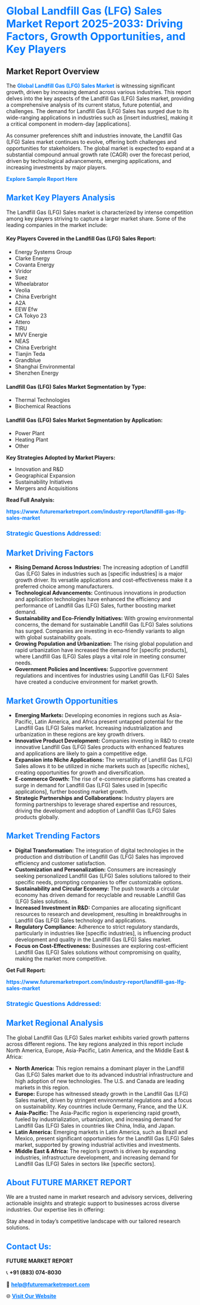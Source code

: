 <h1 style="color: #007BFF;">Global Landfill Gas (LFG) Sales Market Report 2025-2033: Driving Factors, Growth Opportunities, and Key Players</h1>

<section id="overview">
<h2>Market Report Overview</h2>
<p>The <a href="https://www.futuremarketreport.com/industry-report/landfill-gas-lfg-sales-market" style="color: #007BFF; text-decoration: none;"><strong>Global Landfill Gas (LFG) Sales Market</strong></a> is witnessing significant growth, driven by increasing demand across various industries. This report delves into the key aspects of the Landfill Gas (LFG) Sales market, providing a comprehensive analysis of its current status, future potential, and challenges. The demand for Landfill Gas (LFG) Sales has surged due to its wide-ranging applications in industries such as [insert industries], making it a critical component in modern-day [applications].</p>
<p>As consumer preferences shift and industries innovate, the Landfill Gas (LFG) Sales market continues to evolve, offering both challenges and opportunities for stakeholders. The global market is expected to expand at a substantial compound annual growth rate (CAGR) over the forecast period, driven by technological advancements, emerging applications, and increasing investments by major players.</p>
</section>

<section id="overview">
<p><a href="https://www.futuremarketreport.com/request-sample/reportId=104269" style="color: #007BFF; text-decoration: none;"><strong>Explore Sample Report Here</strong></a></p>
</section>

<section id="key-players">
<h2 style="color: #007BFF;">Market Key Players Analysis</h2>
<p>The Landfill Gas (LFG) Sales market is characterized by intense competition among key players striving to capture a larger market share. Some of the leading companies in the market include:</p>
<h4>Key Players Covered in the Landfill Gas (LFG) Sales Report:</h4>
<ul><li>Energy Systems Group</li><li>Clarke Energy</li><li>Covanta Energy</li><li>Viridor</li><li>Suez</li><li>Wheelabrator</li><li>Veolia</li><li>China Everbright</li><li>A2A</li><li>EEW Efw</li><li>CA Tokyo 23</li><li>Attero</li><li>TIRU</li><li>MVV Energie</li><li>NEAS</li><li>China Everbright</li><li>Tianjin Teda</li><li>Grandblue</li><li>Shanghai Environmental</li><li>Shenzhen Energy</li></ul>
<h4>Landfill Gas (LFG) Sales Market Segmentation by Type:</h4>
<ul><li>Thermal Technologies</li><li>Biochemical Reactions</li></ul>

<h4>Landfill Gas (LFG) Sales Market Segmentation by Application:</h4>
<ul><li>Power Plant</li><li>Heating Plant</li><li>Other</li></ul>
<p><strong>Key Strategies Adopted by Market Players:</strong></p>
<ul>
<li>Innovation and R&D</li>
<li>Geographical Expansion</li>
<li>Sustainability Initiatives</li>
<li>Mergers and Acquisitions</li>
</ul>
</section>

<section>
<p><strong>Read Full Analysis: </strong></p><a href="https://www.futuremarketreport.com/industry-report/landfill-gas-lfg-sales-market" style="color: #007BFF; text-decoration: none;"><strong>https://www.futuremarketreport.com/industry-report/landfill-gas-lfg-sales-market</strong></a>
<h3 style="color: #007BFF;">Strategic Questions Addressed:</h3>
</section>

<section id="driving-factors">
<h2 style="color: #007BFF;">Market Driving Factors</h2>
<ul>
<li><strong>Rising Demand Across Industries:</strong> The increasing adoption of Landfill Gas (LFG) Sales in industries such as [specific industries] is a major growth driver. Its versatile applications and cost-effectiveness make it a preferred choice among manufacturers.</li>
<li><strong>Technological Advancements:</strong> Continuous innovations in production and application technologies have enhanced the efficiency and performance of Landfill Gas (LFG) Sales, further boosting market demand.</li>
<li><strong>Sustainability and Eco-Friendly Initiatives:</strong> With growing environmental concerns, the demand for sustainable Landfill Gas (LFG) Sales solutions has surged. Companies are investing in eco-friendly variants to align with global sustainability goals.</li>
<li><strong>Growing Population and Urbanization:</strong> The rising global population and rapid urbanization have increased the demand for [specific products], where Landfill Gas (LFG) Sales plays a vital role in meeting consumer needs.</li>
<li><strong>Government Policies and Incentives:</strong> Supportive government regulations and incentives for industries using Landfill Gas (LFG) Sales have created a conducive environment for market growth.</li>
</ul>
</section>

<section id="growth-opportunities">
<h2 style="color: #007BFF;">Market Growth Opportunities</h2>
<ul>
<li><strong>Emerging Markets:</strong> Developing economies in regions such as Asia-Pacific, Latin America, and Africa present untapped potential for the Landfill Gas (LFG) Sales market. Increasing industrialization and urbanization in these regions are key growth drivers.</li>
<li><strong>Innovative Product Development:</strong> Companies investing in R&D to create innovative Landfill Gas (LFG) Sales products with enhanced features and applications are likely to gain a competitive edge.</li>
<li><strong>Expansion into Niche Applications:</strong> The versatility of Landfill Gas (LFG) Sales allows it to be utilized in niche markets such as [specific niches], creating opportunities for growth and diversification.</li>
<li><strong>E-commerce Growth:</strong> The rise of e-commerce platforms has created a surge in demand for Landfill Gas (LFG) Sales used in [specific applications], further boosting market growth.</li>
<li><strong>Strategic Partnerships and Collaborations:</strong> Industry players are forming partnerships to leverage shared expertise and resources, driving the development and adoption of Landfill Gas (LFG) Sales products globally.</li>
</ul>
</section>

<section id="trending-factors">
<h2 style="color: #007BFF;">Market Trending Factors</h2>
<ul>
<li><strong>Digital Transformation:</strong> The integration of digital technologies in the production and distribution of Landfill Gas (LFG) Sales has improved efficiency and customer satisfaction.</li>
<li><strong>Customization and Personalization:</strong> Consumers are increasingly seeking personalized Landfill Gas (LFG) Sales solutions tailored to their specific needs, prompting companies to offer customizable options.</li>
<li><strong>Sustainability and Circular Economy:</strong> The push towards a circular economy has driven demand for recyclable and reusable Landfill Gas (LFG) Sales solutions.</li>
<li><strong>Increased Investment in R&D:</strong> Companies are allocating significant resources to research and development, resulting in breakthroughs in Landfill Gas (LFG) Sales technology and applications.</li>
<li><strong>Regulatory Compliance:</strong> Adherence to strict regulatory standards, particularly in industries like [specific industries], is influencing product development and quality in the Landfill Gas (LFG) Sales market.</li>
<li><strong>Focus on Cost-Effectiveness:</strong> Businesses are exploring cost-efficient Landfill Gas (LFG) Sales solutions without compromising on quality, making the market more competitive.</li>
</ul>
</section>

<section>
<p><strong>Get Full Report: </strong></p><a href="https://www.futuremarketreport.com/industry-report/landfill-gas-lfg-sales-market" style="color: #007BFF; text-decoration: none;"><strong>https://www.futuremarketreport.com/industry-report/landfill-gas-lfg-sales-market</strong></a>
<h3 style="color: #007BFF;">Strategic Questions Addressed:</h3>
</section>


<section id="regional-analysis">
<h2 style="color: #007BFF;">Market Regional Analysis</h2>
<p>The global Landfill Gas (LFG) Sales market exhibits varied growth patterns across different regions. The key regions analyzed in this report include North America, Europe, Asia-Pacific, Latin America, and the Middle East & Africa:</p>
<ul>
<li><strong>North America:</strong> This region remains a dominant player in the Landfill Gas (LFG) Sales market due to its advanced industrial infrastructure and high adoption of new technologies. The U.S. and Canada are leading markets in this region.</li>
<li><strong>Europe:</strong> Europe has witnessed steady growth in the Landfill Gas (LFG) Sales market, driven by stringent environmental regulations and a focus on sustainability. Key countries include Germany, France, and the U.K.</li>
<li><strong>Asia-Pacific:</strong> The Asia-Pacific region is experiencing rapid growth, fueled by industrialization, urbanization, and increasing demand for Landfill Gas (LFG) Sales in countries like China, India, and Japan.</li>
<li><strong>Latin America:</strong> Emerging markets in Latin America, such as Brazil and Mexico, present significant opportunities for the Landfill Gas (LFG) Sales market, supported by growing industrial activities and investments.</li>
<li><strong>Middle East & Africa:</strong> The region’s growth is driven by expanding industries, infrastructure development, and increasing demand for Landfill Gas (LFG) Sales in sectors like [specific sectors].</li>
</ul>
</section>

<footer>
<h2 style="color: #007BFF;">About FUTURE MARKET REPORT</h2>
<p>We are a trusted name in market research and advisory services, delivering actionable insights and strategic support to businesses across diverse industries. Our expertise lies in offering:</p>

<p>Stay ahead in today’s competitive landscape with our tailored research solutions.</p>

<h2 style="color: #007BFF;">Contact Us:</h2>
<p><strong>FUTURE MARKET REPORT</strong></p>
<p>📞 <strong>+91 (883) 074-8030</strong></p>
<p>📧 <strong><a href="mailto:help@futuremarketreport.com" style="color: #007BFF;">help@futuremarketreport.com</a></strong></p>
<p>🌐 <strong><a href="https://www.futuremarketreport.com/" style="color: #007BFF;">Visit Our Website</a></strong></p>
</footer>